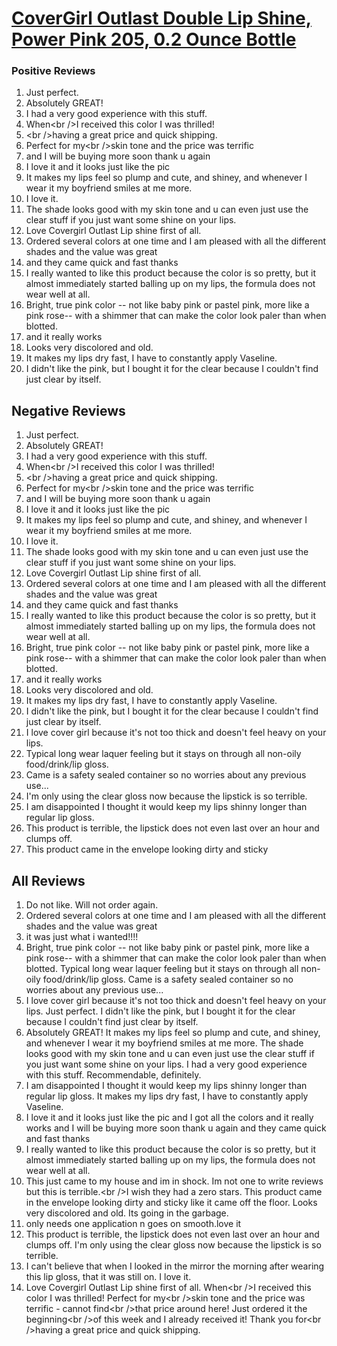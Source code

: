 # [CoverGirl Outlast Double Lip Shine, Power Pink 205, 0.2 Ounce Bottle](https://products.checkmycream.com/products/CoverGirl-Outlast-Double-Lip-Shine-Power-Pink-205-0.2-Ounce-Bottle.html)

### Positive Reviews

<ol>
      <li>Just perfect.</li>
      <li>Absolutely GREAT!</li>
      <li>I had a very good experience with this stuff.</li>
      <li>When&lt;br /&gt;I received this color I was thrilled!</li>
      <li>&lt;br /&gt;having a great price and quick shipping.</li>
      <li>Perfect for my&lt;br /&gt;skin tone and the price was terrific</li>
      <li>and I will be buying more soon thank u again</li>
      <li>I love it and it looks just like the pic</li>
      <li>It makes my lips feel so plump and cute, and shiney, and whenever I wear it my boyfriend smiles at me more.</li>
      <li>I love it.</li>
      <li>The shade looks good with my skin tone and u can even just use the clear stuff if you just want some shine on your lips.</li>
      <li>Love Covergirl Outlast Lip shine first of all.</li>
      <li>Ordered several colors at one time and I am pleased with all the different shades and the value was great</li>
      <li>and they came quick and fast thanks</li>
      <li>I really wanted to like this product because the color is so pretty, but it almost immediately started balling up on my lips, the formula does not wear well at all.</li>
      <li>Bright, true pink color -- not like baby pink or pastel pink, more like a pink rose-- with a shimmer that can make the color look paler than when blotted.</li>
      <li>and it really works</li>
      <li>Looks very discolored  and old.</li>
      <li>It makes my lips dry fast, I have to constantly apply Vaseline.</li>
      <li>I didn&#x27;t like the pink, but I bought it for the clear because I couldn&#x27;t find just clear by itself.</li>
</ol>


<h2>Negative Reviews</h2>
<ol>
<li> Just perfect.</li>
<li> Absolutely GREAT!</li>
<li> I had a very good experience with this stuff.</li>
<li> When&lt;br /&gt;I received this color I was thrilled!</li>
<li> &lt;br /&gt;having a great price and quick shipping.</li>
<li> Perfect for my&lt;br /&gt;skin tone and the price was terrific</li>
<li> and I will be buying more soon thank u again</li>
<li> I love it and it looks just like the pic</li>
<li> It makes my lips feel so plump and cute, and shiney, and whenever I wear it my boyfriend smiles at me more.</li>
<li> I love it.</li>
<li> The shade looks good with my skin tone and u can even just use the clear stuff if you just want some shine on your lips.</li>
<li> Love Covergirl Outlast Lip shine first of all.</li>
<li> Ordered several colors at one time and I am pleased with all the different shades and the value was great</li>
<li> and they came quick and fast thanks</li>
<li> I really wanted to like this product because the color is so pretty, but it almost immediately started balling up on my lips, the formula does not wear well at all.</li>
<li> Bright, true pink color -- not like baby pink or pastel pink, more like a pink rose-- with a shimmer that can make the color look paler than when blotted.</li>
<li> and it really works</li>
<li> Looks very discolored  and old.</li>
<li> It makes my lips dry fast, I have to constantly apply Vaseline.</li>
<li> I didn&#x27;t like the pink, but I bought it for the clear because I couldn&#x27;t find just clear by itself.</li>
<li> I love cover girl because it&#x27;s not too thick and doesn&#x27;t feel heavy on your lips.</li>
<li> Typical long wear laquer feeling but it stays on through all non-oily food/drink/lip gloss.</li>
<li> Came is a safety sealed container so no worries about any previous use...</li>
<li> I&#x27;m only using the clear gloss now because the lipstick is so terrible.</li>
<li> I am disappointed I thought it would keep my lips shinny longer than regular lip gloss.</li>
<li> This product is terrible, the lipstick does not even last over an hour and clumps off.</li>
<li> This  product  came in the envelope  looking dirty  and sticky  </li>
</ol>

<h2>All Reviews</h2>

<ol>
    <li> Do not like.  Will not order again.</li>
    <li> Ordered several colors at one time and I am pleased with all the different shades and the value was great</li>
    <li> it was just what i wanted!!!!</li>
    <li> Bright, true pink color -- not like baby pink or pastel pink, more like a pink rose-- with a shimmer that can make the color look paler than when blotted. Typical long wear laquer feeling but it stays on through all non-oily food/drink/lip gloss. Came is a safety sealed container so no worries about any previous use...</li>
    <li> I love cover girl because it&#x27;s not too thick and doesn&#x27;t feel heavy on your lips. Just perfect. I didn&#x27;t like the pink, but I bought it for the clear because I couldn&#x27;t find just clear by itself.</li>
    <li> Absolutely GREAT! It makes my lips feel so plump and cute, and shiney, and whenever I wear it my boyfriend smiles at me more. The shade looks good with my skin tone and u can even just use the clear stuff if you just want some shine on your lips. I had a very good experience with this stuff. Recommendable, definitely.</li>
    <li> I am disappointed I thought it would keep my lips shinny longer than regular lip gloss. It makes my lips dry fast, I have to constantly apply Vaseline.</li>
    <li> I love it and it looks just like the pic and I got all the colors and it really works and I will be buying more soon thank u again and they came quick and fast thanks</li>
    <li> I really wanted to like this product because the color is so pretty, but it almost immediately started balling up on my lips, the formula does not wear well at all.</li>
    <li> This just came to my house and im in shock. Im not one to write reviews but this is terrible.&lt;br /&gt;I wish they  had a zero  stars. This  product  came in the envelope  looking dirty  and sticky  like it came  off the floor. Looks very discolored  and old. Its going  in the garbage.</li>
    <li> only needs one application n goes on smooth.love it</li>
    <li> This product is terrible, the lipstick does not even last over an hour and clumps off. I&#x27;m only using the clear gloss now because the lipstick is so terrible.</li>
    <li> I can&#x27;t believe that when I looked in the mirror the morning after wearing this lip gloss, that it was still on. I love it.</li>
    <li> Love Covergirl Outlast Lip shine first of all. When&lt;br /&gt;I received this color I was thrilled! Perfect for my&lt;br /&gt;skin tone and the price was terrific - cannot find&lt;br /&gt;that price around here! Just ordered it the beginning&lt;br /&gt;of this week and I already received it! Thank you for&lt;br /&gt;having a great price and quick shipping.</li>
</ol>




